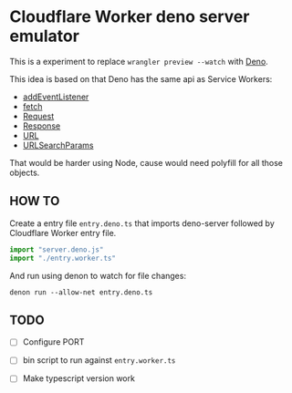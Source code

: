 # Cloudflare Worker deno server emulator

This is a experiment to replace `wrangler preview --watch` with [Deno](https://deno.land/).

This idea is based on that Deno has the same api as Service Workers:
- [addEventListener](https://doc.deno.land/builtin/stable#addEventListener)
- [fetch](https://doc.deno.land/builtin/stable#fetch)
- [Request](https://doc.deno.land/builtin/stable#Request)
- [Response](https://doc.deno.land/builtin/stable#Response)
- [URL](https://doc.deno.land/builtin/stable#URL)
- [URLSearchParams](https://doc.deno.land/builtin/stable#URLSearchParams)

That would be harder using Node, cause would need polyfill for all those objects.

## HOW TO

Create a entry file `entry.deno.ts` that imports deno-server followed by Cloudflare Worker entry file.

```ts
import "server.deno.js"
import "./entry.worker.ts"
```
And run using denon to watch for file changes:

`denon run --allow-net entry.deno.ts`

## TODO

- [ ] Configure PORT
- [ ] bin script to run against `entry.worker.ts`
- [ ] Make typescript version work

